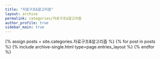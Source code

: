 ```yaml
---
title: "자료구조&알고리즘"
layout: archive
permalink: categories/자료구조&알고리즘
author_profile: true
sidebar_main: true
---
```



{% assign posts = site.categories.자료구조&알고리즘 %}
{% for post in posts %} {% include archive-single.html type=page.entries_layout %} {% endfor %}
